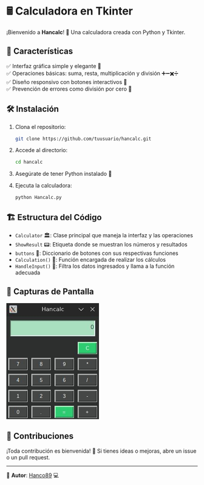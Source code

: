 # 🖩 Calculadora en Tkinter

¡Bienvenido a **Hancalc**! 🎉 Una calculadora creada con Python y Tkinter.

## 🚀 Características
✅ Interfaz gráfica simple y elegante 🎨  
✅ Operaciones básicas: suma, resta, multiplicación y división ➕➖✖️➗  
✅ Diseño responsivo con botones interactivos 🔘  
✅ Prevención de errores como división por cero 🚫  

## 🛠️ Instalación
1. Clona el repositorio:
   ```bash
   git clone https://github.com/tuusuario/hancalc.git
   ```
2. Accede al directorio:
   ```bash
   cd hancalc
   ```
3. Asegúrate de tener Python instalado 🐍

   
4. Ejecuta la calculadora:
   ```bash
   python Hancalc.py
   ```

## 🏗️ Estructura del Código
- `Calculator` 🏛️: Clase principal que maneja la interfaz y las operaciones
- `ShowResult` 📟: Etiqueta donde se muestran los números y resultados
- `buttons` 🔢: Diccionario de botones con sus respectivas funciones
- `Calculation()` 🧮: Función encargada de realizar los cálculos
- `HandleInput()` 🎯: Filtra los datos ingresados y llama a la función adecuada

## 📸 Capturas de Pantalla
 ![Interfaz Calculadora](images/hancalc-basic.jpg)

## 🤝 Contribuciones
¡Toda contribución es bienvenida! 🎊 Si tienes ideas o mejoras, abre un issue o un pull request.

---
📌 **Autor**: [Hanco89](https://github.com/hanco89) 💻
